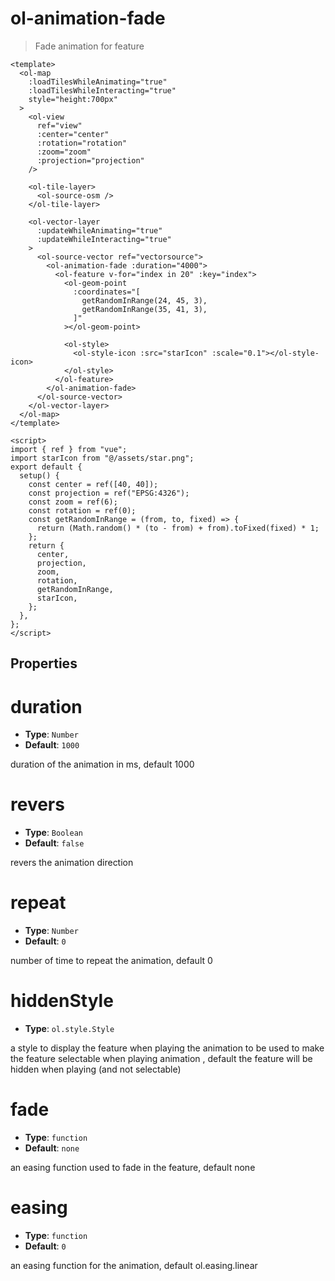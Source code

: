 # ol-animation-fade

> Fade animation for feature

<script setup>
import FadeAnimation from "@demos/FadeAnimation.vue"
</script>

<ClientOnly>
<FadeAnimation />
</ClientOnly>

```vue
<template>
  <ol-map
    :loadTilesWhileAnimating="true"
    :loadTilesWhileInteracting="true"
    style="height:700px"
  >
    <ol-view
      ref="view"
      :center="center"
      :rotation="rotation"
      :zoom="zoom"
      :projection="projection"
    />

    <ol-tile-layer>
      <ol-source-osm />
    </ol-tile-layer>

    <ol-vector-layer
      :updateWhileAnimating="true"
      :updateWhileInteracting="true"
    >
      <ol-source-vector ref="vectorsource">
        <ol-animation-fade :duration="4000">
          <ol-feature v-for="index in 20" :key="index">
            <ol-geom-point
              :coordinates="[
                getRandomInRange(24, 45, 3),
                getRandomInRange(35, 41, 3),
              ]"
            ></ol-geom-point>

            <ol-style>
              <ol-style-icon :src="starIcon" :scale="0.1"></ol-style-icon>
            </ol-style>
          </ol-feature>
        </ol-animation-fade>
      </ol-source-vector>
    </ol-vector-layer>
  </ol-map>
</template>

<script>
import { ref } from "vue";
import starIcon from "@/assets/star.png";
export default {
  setup() {
    const center = ref([40, 40]);
    const projection = ref("EPSG:4326");
    const zoom = ref(6);
    const rotation = ref(0);
    const getRandomInRange = (from, to, fixed) => {
      return (Math.random() * (to - from) + from).toFixed(fixed) * 1;
    };
    return {
      center,
      projection,
      zoom,
      rotation,
      getRandomInRange,
      starIcon,
    };
  },
};
</script>
```

## Properties

# duration

- **Type**: `Number`
- **Default**: `1000`

duration of the animation in ms, default 1000

# revers

- **Type**: `Boolean`
- **Default**: `false`

revers the animation direction

# repeat

- **Type**: `Number`
- **Default**: `0`

number of time to repeat the animation, default 0

# hiddenStyle

- **Type**: `ol.style.Style`

a style to display the feature when playing the animation to be used to make the feature selectable when playing animation , default the feature will be hidden when playing (and not selectable)

# fade

- **Type**: `function`
- **Default**: `none`

an easing function used to fade in the feature, default none

# easing

- **Type**: `function`
- **Default**: `0`

an easing function for the animation, default ol.easing.linear
